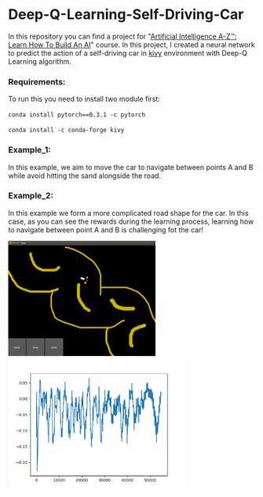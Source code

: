 # Deep-Q-Learning-Self-Driving-Car
In this repository you can find a project for "[Artificial Intelligence A-Z™: Learn How To Build An AI](https://www.udemy.com/course/artificial-intelligence-az/)" course. In this project, I created a neural network to predict the action of a self-driving car in [kivy](https://kivy.org/#home) environment with Deep-Q Learning algorithm. 


### Requirements:
To run this you need to install two module first:

`conda install pytorch==0.3.1 -c pytorch`

`conda install -c conda-forge kivy`

### Example_1:

In this example, we aim to move the car to navigate between points A and B while avoid hitting the sand alongside the road.


### Example_2:

In this example we form a more complicated road shape for the car. In this case, as you can see the rewards during the learning process, learning how to navigate between point A and B is challenging fot the car! 


<img src="images/exm1_car.png" width=300> <img src="images/exm1_reward.png" width=360>

